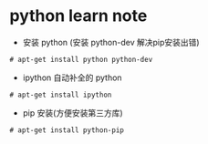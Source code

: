 # python learn note

+ 安装 python
(安装 python-dev 解决pip安装出错)

```
# apt-get install python python-dev
```
+ ipython 自动补全的 python

```
# apt-get install ipython
```

+ pip 安装(方便安装第三方库)

```
# apt-get install python-pip
```
